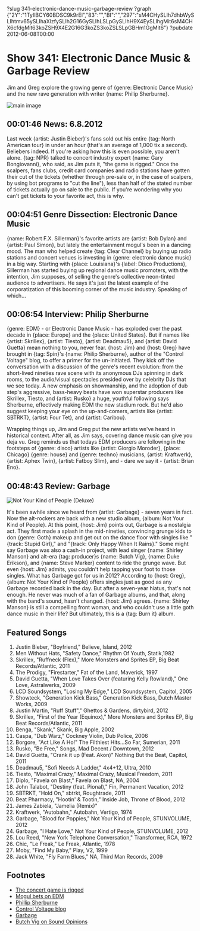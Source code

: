 ?slug 341-electronic-dance-music-garbage-review
?graph {"2Y":"1TyIlBCY60BDSC9k9rEl","83":"","BI":"","297":"sM4CHySLIh7dhbWySLIhtmv65ySLIhaXlzfySLIh2G16GySLIhLSLpGySLIhH9X4EySLIhgMit6sM4CHX6cfdgMit63koZSH9X4E2G16G3koZS3koZSLSLpGBHm1GgMit6"}
?pubdate 2012-06-08T00:00

# Show 341: Electronic Dance Music & Garbage Review
Jim and Greg explore the growing genre of {genre: Electronic Dance Music} and the new rave generation with writer {name: Philip Sherburne}.

![main image](https://static.soundopinions.org/images/2012/edm.jpg)

## 00:01:46 News: 6.8.2012
Last week {artist: Justin Bieber}'s fans sold out his entire {tag: North American tour} in under an hour (that's an average of 1,000 tix a second). Beliebers indeed. If you're asking how this is even possible, you aren't alone. {tag: NPR} talked to concert industry expert {name: Gary Bongiovanni}, who said, as Jim puts it, "the game is rigged." Once the scalpers, fans clubs, credit card companies and radio stations have gotten their cut of the tickets (whether through pre-sale or, in the case of scalpers, by using bot programs to "cut the line"), less than half of the stated number of tickets actually go on sale to the public. If you're wondering why you can't get tickets to your favorite act, this is why.

## 00:04:51 Genre Dissection: Electronic Dance Music
{name: Robert F.X. Sillerman}'s favorite artists are {artist: Bob Dylan} and {artist: Paul Simon}, but lately the entertainment mogul's been in a dancing mood. The man who helped create {tag: Clear Channel} by buying up radio stations and concert venues is investing in {genre: electronic dance music} in a big way. Starting with {place: Louisiana}'s {label: Disco Productions}, Sillerman has started buying up regional dance music promoters, with the intention, Jim supposes, of selling the genre's collective neon-tinted audience to advertisers. He says it's just the latest example of the corporatization of this booming corner of the music industry. Speaking of which...

## 00:06:54 Interview: Philip Sherburne
{genre: EDM} - or Electronic Dance Music - has exploded over the past decade in {place: Europe} and the {place: United States}. But if names like {artist: Skrillex}, {artist: Tiesto}, {artist: Deadmau5}, and {artist: David Guetta} mean nothing to you, never fear. {host: Jim} and {host: Greg} have brought in {tag: Spin}'s {name: Philip Sherburne}, author of the "Control Voltage" blog, to offer a primer for the un-initiated. They kick off the conversation with a discussion of the genre's recent evolution: from the short-lived nineties rave scene with its anonymous DJs spinning in dark rooms, to the audio/visual spectacles presided over by celebrity DJs that we see today. A new emphasis on showmanship, and the adoption of dub step's aggressive, bass-heavy beats have won superstar producers like Skrillex, Tiesto, and {artist: Rusko} a huge, youthful following says Sherburne, effectively making EDM the new stadium rock. But he'd also suggest keeping your eye on the up-and-comers, artists like {artist: SBTRKT}, {artist: Four Tet}, and {artist: Caribou}.

Wrapping things up, Jim and Greg put the new artists we've heard in historical context. After all, as Jim says, covering dance music can give you deja vu. Greg reminds us that todays EDM producers are following in the footsteps of {genre: disco} artists like {artist: Giorgio Moroder}, {place: Chicago} {genre: house} and {genre: techno} musicians, {artist: Kraftwerk}, {artist: Aphex Twin}, {artist: Fatboy Slim}, and - dare we say it - {artist: Brian Eno}.

## 00:48:43 Review: Garbage
![Not Your Kind of People (Deluxe)](https://static.soundopinions.org/assets/341/2970.jpg)

It's been awhile since we heard from {artist: Garbage} - seven years in fact. Now the alt-rockers are back with a new studio album, {album: Not Your Kind of People}. At this point, {host: Jim} points out, Garbage is a nostalgia act. They first made a splash in the mid-nineties, convincing grunge kids to don {genre: Goth} makeup and get out on the dance floor with singles like "{track: Stupid Girl}," and "{track: Only Happy When It Rains}." Some might say Garbage was also a cash-in project, with lead singer {name: Shirley Manson} and alt-era {tag: producer}s {name: Butch Vig}, {name: Duke Erikson}, and {name: Steve Marker} content to ride the grunge wave. But even {host: Jim} admits, you couldn't help tapping your foot to those singles. What has Garbage got for us in 2012? According to {host: Greg}, {album: Not Your Kind of People} offers singles just as good as any Garbage recorded back in the day. But after a seven-year hiatus, that's not enough. He never was much of a fan of Garbage albums, and that, along with the band's sound, hasn't changed. {host: Jim} agrees. {name: Shirley Manson} is still a compelling front woman, and who couldn't use a little goth dance music in their life? But ultimately, this is a {tag: Burn it} album.

## Featured Songs
1. Justin Bieber, "Boyfriend," Believe, Island, 2012
2. Men Without Hats, "Safety Dance," Rhythm Of Youth, Statik,1982
3. Skrillex, "Ruffneck (Flex)," More Monsters and Sprites EP, Big Beat Records/Atlantic, 2011
4. The Prodigy, "Firestarter," Fat of the Land, Maverick, 1997
5. David Guetta, "When Love Takes Over (featuring Kelly Rowland)," One Love, Astralwerks, 2009
6. LCD Soundsystem, "Losing My Edge," LCD Soundsystem, Capitol, 2005
7. Showteck, "Generation Kick Bass," Generation Kick Bass, Dutch Master Works, 2009
8. Justin Martin, "Ruff Stuff"," Ghettos & Gardens, dirtybird, 2012
9. Skrillex, "First of the Year (Equinox)," More Monsters and Sprites EP, Big Beat Records/Atlantic, 2011
10. Benga, "Skank," Skank, Big Apple, 2002
11. Caspa, "Dub Warz," Cockney Violin, Dub Police, 2006
12. Borgore, "Act Like A Ho!" The Filthiest Hits...So Far, Sumerian, 2011
13. Rusko, "Be Free," Songs, Mad Decent / Downtown, 2012
14. David Guetta, "Crank it up (Feat. Akon)" Nothing But the Beat, Capitol, 2011
15. Deadmau5, "Sofi Needs A Ladder," 4x4+12, Ultra, 2010
16. Tiesto, "Maximal Crazy," Maximal Crazy, Musical Freedom, 2011
17. Diplo, "Favela on Blast," Favela on Blast, NA, 2004
18. John Talabot, "Destiny (feat. Pional)," Fin, Permanent Vacation, 2012
19. SBTRKT, "Hold On," sbtrkt, Roughtrade, 2011
20. Beat Pharmacy, "Hootin' & Tootin," Inside Job, Throne of Blood, 2012
21. James Zabiela, "Jamelia (Remix)"
22. Kraftwerk, "Autobahn," Autobahn, Vertigo, 1974
23. Garbage, "Blood for Poppies," Not Your Kind of People, STUNVOLUME, 2012
24. Garbage, "I Hate Love," Not Your Kind of People, STUNVOLUME, 2012
25. Lou Reed, "New York Telephone Conversation," Transformer, RCA, 1972
26. Chic, "Le Freak," Le Freak, Atlantic, 1978
27. Moby, "Find My Baby," Play, V2, 1999
28. Jack White, "Fly Farm Blues," NA, Third Man Records, 2009

## Footnotes
- [The concert game is rigged](http://www.npr.org/blogs/therecord/2012/06/04/154299904/theres-no-such-thing-as-a-sold-out-concert-even-for-justin-bieber)
- [Mogul bets on EDM](http://www.nytimes.com/2012/06/06/business/media/mogul-to-increase-bets-on-electronic-dance-music.html?_r=1)
- [Phillip Sherburne](http://www.philipsherburne.com/)
- [Control Voltage blog](http://www.spin.com/blogs/control-voltage)
- [Garbage](http://garbage.com/)
- [Butch Vig on Sound Opinions](http://www.soundopinions.org/show/281)
